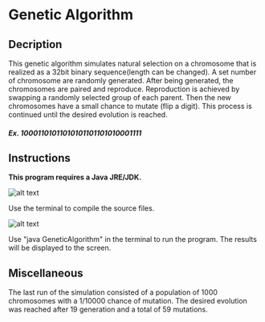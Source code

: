 # Genetic Algorithm

## Decription
This genetic algorithm simulates natural selection on a chromosome that is realized as a 32bit binary sequence(length can be changed). A set number of chromosome are randomly generated. After being generated, the chromosomes are paired and reproduce. Reproduction is achieved by swapping a randomly selected group of each parent. Then the new chromosomes have a small chance to mutate (flip a digit). This process is continued until the desired evolution is reached.
##### Ex. 10001101011010101101101010001111

## Instructions
**This program requires a Java JRE/JDK.**

![alt text](http://i.imgur.com/5SuY7hj.jpg "Compile In Terminal")

Use the terminal to compile the source files.

![alt text](http://i.imgur.com/UeQ1lac.jpg "Run The Program")

Use "java GeneticAlgorithm" in the terminal to run the program. The results will be displayed to the screen.

## Miscellaneous
The last run of the simulation consisted of a population of 1000 chromosomes with a 1/10000 chance of mutation.
The desired evolution was reached after 19 generation and a total of 59 mutations.
